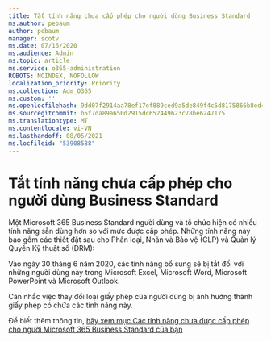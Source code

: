 ```yaml
---
title: Tắt tính năng chưa cấp phép cho người dùng Business Standard
ms.author: pebaum
author: pebaum
manager: scotv
ms.date: 07/16/2020
ms.audience: Admin
ms.topic: article
ms.service: o365-administration
ROBOTS: NOINDEX, NOFOLLOW
localization_priority: Priority
ms.collection: Adm_O365
ms.custom: ''
ms.openlocfilehash: 9dd07f2914aa78ef17ef889ced9a5de849f4c6d8175866b8ed4a41cbd28b9510
ms.sourcegitcommit: b5f7da89a650d2915dc652449623c78be6247175
ms.translationtype: MT
ms.contentlocale: vi-VN
ms.lasthandoff: 08/05/2021
ms.locfileid: "53908588"
---
```

# <a name="unlicensed-features-turned-off-for-business-standard-users"></a>Tắt tính năng chưa cấp phép cho người dùng Business Standard

Một Microsoft 365 Business Standard người dùng và tổ chức hiện có nhiều tính năng sẵn dùng hơn so với mức được cấp phép. Những tính năng này bao gồm các thiết đặt sau cho Phân loại, Nhãn và Bảo vệ (CLP) và Quản lý Quyền Kỹ thuật số (DRM):
    
Vào ngày 30 tháng 6 năm 2020, các tính năng bổ sung sẽ bị tắt đối với những người dùng này trong Microsoft Excel, Microsoft Word, Microsoft PowerPoint và Microsoft Outlook.

Cân nhắc việc thay đổi loại giấy phép của người dùng bị ảnh hưởng thành giấy phép có chứa các tính năng này. 

Để biết thêm thông tin, [hãy xem mục Các tính năng chưa được cấp phép cho người Microsoft 365 Business Standard của bạn](https://support.microsoft.com/help/4568654/extra-features-to-be-turned-off-for-microsoft-365-business-standard?preview)